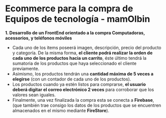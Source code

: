 # Ecommerce para la compra de Equipos de tecnología - mamOlbin

**1. Desarrollo de un FrontEnd orientado a la compra Computadoras, acessorios, y teléfonos móviles**
   - Cada uno de los items poseerá imagen, descripción, precio del producto y categoría. De la misma forma, **el cliente podrá realizar la orden de cada uno de los productos hacia un carrito**, éste último tendrá la sumatoria de los productos que haya seleccionado el cliente previamente.
   - Asimismo, los productos tendrán una **cantidad máxima de 5 veces a elegirse** (con un contador de cada uno de los productos).
   - Los productos cuando ya estén listos para comprarse, **el usuario deberá digitar el correo electrónico 2 veces** para corroborar que los valores sean iguales.
   - Finalmente, una vez finalizada la compra esta se conecta a **Firebase**, (que también trae consigo los datos de los productos que se encuentren almacenados en el mismo mediante **FireStore**).
    
